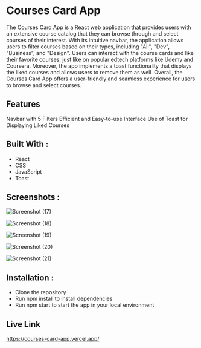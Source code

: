 # Courses Card App
The Courses Card App is a React web application that provides users with an extensive course catalog that they can browse through and select courses of their interest. With its intuitive navbar, the application allows users to filter courses based on their types, including "All", "Dev", "Business", and "Design". Users can interact with the course cards and like their favorite courses, just like on popular edtech platforms like Udemy and Coursera. Moreover, the app implements a toast functionality that displays the liked courses and allows users to remove them as well. Overall, the Courses Card App offers a user-friendly and seamless experience for users to browse and select courses.

## Features
Navbar with 5 Filters
Efficient and Easy-to-use Interface
Use of Toast for Displaying Liked Courses

## Built With :
* React
* CSS
* JavaScript
* Toast

## Screenshots :
![Screenshot (17)](https://user-images.githubusercontent.com/87274294/227152708-3567d571-c3e7-43e5-8bb2-c689a5f7045c.png)

![Screenshot (18)](https://user-images.githubusercontent.com/87274294/227152744-7eeb72b0-e893-4428-96b2-732fd87c85f8.png)

![Screenshot (19)](https://user-images.githubusercontent.com/87274294/227153186-475b4812-7450-4f79-8f8b-ff20d8e54ee1.png)

![Screenshot (20)](https://user-images.githubusercontent.com/87274294/227152801-33de3f10-2811-4ff2-94a4-45c07ab22eb0.png)

![Screenshot (21)](https://user-images.githubusercontent.com/87274294/227152830-fac42581-60e3-495e-9edb-7a061a334125.png)

## Installation :
* Clone the repository
* Run npm install to install dependencies
* Run npm start to start the app in your local environment

## Live Link
https://courses-card-app.vercel.app/
 
